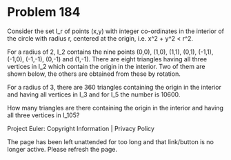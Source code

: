 #   Problem 184

   Consider the set I_r of points (x,y) with integer co-ordinates in the
   interior of the circle with radius r, centered at the origin, i.e. x^2 +
   y^2 < r^2.

   For a radius of 2, I_2 contains the nine points (0,0), (1,0), (1,1),
   (0,1), (-1,1), (-1,0), (-1,-1), (0,-1) and (1,-1). There are eight
   triangles having all three vertices in I_2 which contain the origin in the
   interior. Two of them are shown below, the others are obtained from these
   by rotation.

   For a radius of 3, there are 360 triangles containing the origin in the
   interior and having all vertices in I_3 and for I_5 the number is 10600.

   How many triangles are there containing the origin in the interior and
   having all three vertices in I_105?

   Project Euler: Copyright Information | Privacy Policy

   The page has been left unattended for too long and that link/button is no
   longer active. Please refresh the page.
